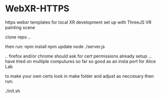 # WebXR-HTTPS
https webxr templates for local XR development 
set up with ThreeJS VR painting scene

clone repo ..

then run: 
npm install
npm update
node ./server.js 

.. firefox and/or chrome should ask for cert permissions already setup ... have tried on multiple computures so far so good as an insta port for Alice Lab

to make your own certs look in make folder and adjust as neccesary 
then run:

./init.sh
